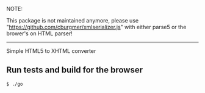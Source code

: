 NOTE:

This package is not maintained anymore, please use "https://github.com/cburgmer/xmlserializer.js" with either parse5 or the brower's on HTML parser!

----

Simple HTML5 to XHTML converter

Run tests and build for the browser
-----------------------------------

    $ ./go

